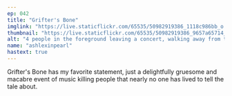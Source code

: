 ```yaml
---
ep: 042
title: "Grifter's Bone"
imglink: "https://live.staticflickr.com/65535/50982919386_1118c986bb_o.jpg"
thumbnail: "https://live.staticflickr.com/65535/50982919386_9657a65714_q.jpg"
alt: "4 people in the foreground leaving a concert, walking away from the stage as a man (Alfred Grifter) with a keyboard in a suit that doesn't quite fit steps into the spotlight, a slight smile on his face. One person notices him and seems confused"
name: "ashlexinpearl"
hastext: true
---
```

Grifter's Bone has my favorite statement, just a delightfully gruesome and macabre event of music killing people that nearly no one has lived to tell the tale about.